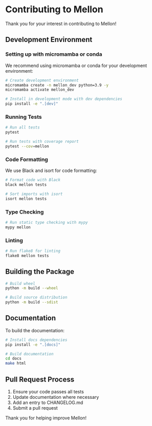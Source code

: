 # Contributing to Mellon

Thank you for your interest in contributing to Mellon!

## Development Environment

### Setting up with micromamba or conda

We recommend using micromamba or conda for your development environment:

```bash
# Create development environment
micromamba create -n mellon_dev python=3.9 -y
micromamba activate mellon_dev

# Install in development mode with dev dependencies
pip install -e ".[dev]"
```

### Running Tests

```bash
# Run all tests
pytest

# Run tests with coverage report
pytest --cov=mellon
```

### Code Formatting

We use Black and isort for code formatting:

```bash
# Format code with Black
black mellon tests

# Sort imports with isort
isort mellon tests
```

### Type Checking

```bash
# Run static type checking with mypy
mypy mellon
```

### Linting

```bash
# Run flake8 for linting
flake8 mellon tests
```

## Building the Package

```bash
# Build wheel
python -m build --wheel

# Build source distribution
python -m build --sdist
```

## Documentation

To build the documentation:

```bash
# Install docs dependencies
pip install -e ".[docs]"

# Build documentation
cd docs
make html
```

## Pull Request Process

1. Ensure your code passes all tests
2. Update documentation where necessary
3. Add an entry to CHANGELOG.md
4. Submit a pull request

Thank you for helping improve Mellon!